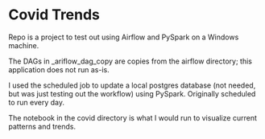 # Covid Trends

Repo is a project to test out using Airflow and PySpark on a Windows machine.

The DAGs in _ariflow_dag_copy are copies from the airflow directory; this application does not run as-is.

I used the scheduled job to update a local postgres database (not needed, but was just testing out the workflow) using PySpark. Originally scheduled to run every day.

The notebook in the covid directory is what I would run to visualize current patterns and trends.